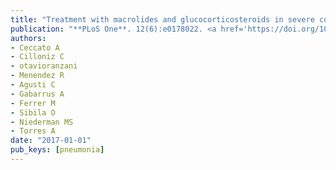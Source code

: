 ```yaml
---
title: "Treatment with macrolides and glucocorticosteroids in severe community-acquired pneumonia: A post-hoc exploratory analysis of a randomized controlled trial"
publication: "**PLoS One**. 12(6):e0178022. <a href='https://doi.org/10.1371/journal.pone.0178022' target='_blank' rel='noopener noreferrer'>10.1371/journal.pone.0178022</a>"
authors:
- Ceccato A
- Cilloniz C
- otavioranzani
- Menendez R
- Agusti C
- Gabarrus A
- Ferrer M
- Sibila O
- Niederman MS
- Torres A
date: "2017-01-01"
pub_keys: [pneumonia]
---
```

